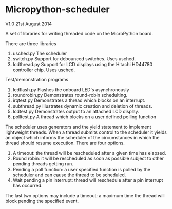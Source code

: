 Micropython-scheduler
=====================

V1.0 21st August 2014

A set of libraries for writing threaded code on the MicroPython board.

There are three libraries
 1. usched.py The scheduler
 2. switch.py Support for debounced switches. Uses usched.
 3. lcdthread.py Support for LCD displays using the Hitachi HD44780 controller chip. Uses usched.

Test/demonstration programs
 1. ledflash.py Flashes the onboard LED's asynchronously
 2. roundrobin.py Demonstrates round-robin schedulting.
 3. irqtest.py Demonstrates a thread which blocks on an interrupt.
 4. subthread.py Illustrates dynamic creation and deletion of threads.
 5. lcdtest.py Demonstrates output to an attached LCD display.
 6. polltest.py A thread which blocks on a user defined polling function

The scheduler uses generators and the yield statement to implement lightweight threads. When a thread submits control to the scheduler it yields an object which informs the scheduler of the circumstances in which the thread should resume execution. There are four options.
 1. A timeout: the thread will be rescheduled after a given time has elapsed.
 2. Round robin: it will be rescheduled as soon as possible subject to other pending threads getting run.
 3. Pending a poll function: a user specified function is polled by the scheduler and can cause the thread to be scheduled.
 4. Wait pending a pin interrupt: thread will reschedule after a pin interrupt has occurred.
 
The last two options may include a timeout: a maximum time the thread will block pending the specified event.
